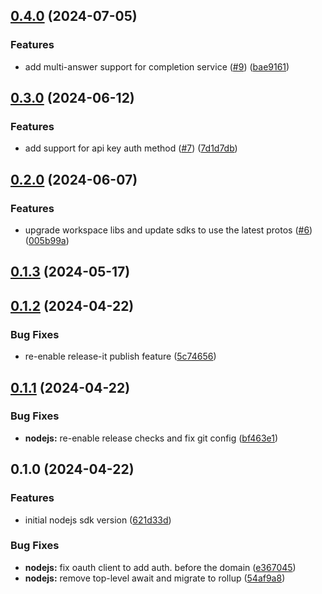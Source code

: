 ## [0.4.0](https://github.com/vm-x-ai/vm-x-ai-sdk/compare/nodejs-v0.3.0...nodejs-v0.4.0) (2024-07-05)

### Features

- add multi-answer support for completion service ([#9](https://github.com/vm-x-ai/vm-x-ai-sdk/issues/9)) ([bae9161](https://github.com/vm-x-ai/vm-x-ai-sdk/commit/bae9161607607b0870f5d9229058dd8d3b505351))

## [0.3.0](https://github.com/vm-x-ai/vm-x-ai-sdk/compare/nodejs-v0.2.0...nodejs-v0.3.0) (2024-06-12)

### Features

- add support for api key auth method ([#7](https://github.com/vm-x-ai/vm-x-ai-sdk/issues/7)) ([7d1d7db](https://github.com/vm-x-ai/vm-x-ai-sdk/commit/7d1d7dbcec523c01da0ed6e0093004f50c47afe9))

## [0.2.0](https://github.com/vm-x-ai/vm-x-ai-sdk/compare/nodejs-v0.1.3...nodejs-v0.2.0) (2024-06-07)

### Features

- upgrade workspace libs and update sdks to use the latest protos ([#6](https://github.com/vm-x-ai/vm-x-ai-sdk/issues/6)) ([005b99a](https://github.com/vm-x-ai/vm-x-ai-sdk/commit/005b99a18bbdf05686122ab5ee603ffe34a906c0))

## [0.1.3](https://github.com/vm-x-ai/vm-x-ai-sdk/compare/nodejs-v0.1.2...nodejs-v0.1.3) (2024-05-17)

## [0.1.2](https://github.com/vm-x-ai/vm-x-ai-sdk/compare/nodejs-v0.1.1...nodejs-v0.1.2) (2024-04-22)

### Bug Fixes

- re-enable release-it publish feature ([5c74656](https://github.com/vm-x-ai/vm-x-ai-sdk/commit/5c746563ed61ca6125f48fc4e79fd24f95f06582))

## [0.1.1](https://github.com/vm-x-ai/vm-x-ai-sdk/compare/nodejs-v0.1.0...nodejs-v0.1.1) (2024-04-22)

### Bug Fixes

- **nodejs:** re-enable release checks and fix git config ([bf463e1](https://github.com/vm-x-ai/vm-x-ai-sdk/commit/bf463e1e660f1cd2cbb98877c9de3dd6199b16bd))

## 0.1.0 (2024-04-22)

### Features

- initial nodejs sdk version ([621d33d](https://github.com/vm-x-ai/vm-x-ai-sdk/commit/621d33de1eeb85f253b74e420b9feab44f951a01))

### Bug Fixes

- **nodejs:** fix oauth client to add auth. before the domain ([e367045](https://github.com/vm-x-ai/vm-x-ai-sdk/commit/e3670457236a5c8408155d6ab4b3d3e45cc464c8))
- **nodejs:** remove top-level await and migrate to rollup ([54af9a8](https://github.com/vm-x-ai/vm-x-ai-sdk/commit/54af9a880da949fc3dbf9b67ee8fb5cd969dee94))
